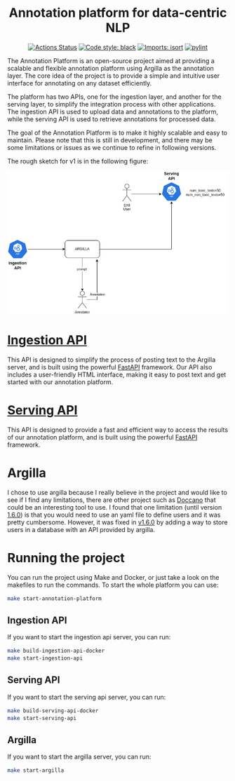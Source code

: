 <h1 align="center">Annotation platform for data-centric NLP</h1>
<p align="center">
<a href="https://github.com/nahumsa/annotation-platform/actions"><img alt="Actions Status" src="https://github.com/nahumsa/annotation-platform/workflows/annotation-platform/badge.svg"></a>
<a href="https://github.com/psf/black"><img alt="Code style: black" src="https://img.shields.io/badge/code%20style-black-000000.svg"></a>
<a href="https://pycqa.github.io/isort/"><img alt="Imports: isort" src="https://img.shields.io/badge/%20imports-isort-%231674b1?style=flat&labelColor=ef8336"></a>
<a href="https://github.com/PyCQA/pylint"><img alt="pylint" src="https://img.shields.io/badge/linting-pylint-yellowgreen"></a>
</p>

The Annotation Platform is an open-source project aimed at providing a scalable and flexible annotation platform using Argilla as the annotation layer. The core idea of the project is to provide a simple and intuitive user interface for annotating on any dataset efficiently.

The platform has two APIs, one for the ingestion layer, and another for the serving layer, to simplify the integration process with other applications. The ingestion API is used to upload data and annotations to the platform, while the serving API is used to retrieve annotations for processed data.

The goal of the Annotation Platform is to make it highly scalable and easy to maintain. Please note that this is still in development, and there may be some limitations or issues as we continue to refine in following versions.

The rough sketch for v1 is in the following figure:

<p align="center">
<a href="https://github.com/psf/black"><img alt="Code style: black" src="docs/v1/Annotation%20platform%20v1.drawio.png"></a>
</p>

# [Ingestion API](ingestion-api/)

This API is designed to simplify the process of posting text to the Argilla server, and is built using the powerful [FastAPI](https://fastapi.tiangolo.com/) framework. Our API also includes a user-friendly HTML interface, making it easy to post text and get started with our annotation platform.

# [Serving API](serving-api/)

This API is designed to provide a fast and efficient way to access the results of our annotation platform, and is built using the powerful [FastAPI](https://fastapi.tiangolo.com/) framework.

# Argilla

I chose to use argilla because I really believe in the project and would like to see if I find any limitations, there are other project such as [Doccano](https://github.com/doccano/doccano) that could be an interesting tool to use. I found that one limitation (until version [1.6.0](https://github.com/argilla-io/argilla/releases/tag/v1.6.0)) is that you would need to use an yaml file to define users and it was pretty cumbersome. However, it was fixed in [v1.6.0](https://github.com/argilla-io/argilla/releases/tag/v1.6.0) by adding a way to store users in a database with an API provided by argilla.


# Running the project
You can run the project using Make and Docker, or just take a look on the makefiles to run the commands. To start the whole platform you can use:

```bash
make start-annotation-platform

```

## Ingestion API
If you want to start the ingestion api server, you can run:

```bash
make build-ingestion-api-docker
make start-ingestion-api
```

## Serving API
If you want to start the serving api server, you can run:

```bash
make build-serving-api-docker
make start-serving-api
```

## Argilla
If you want to start the argilla server, you can run:

```bash
make start-argilla
```

